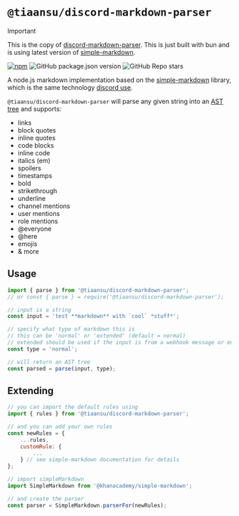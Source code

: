 # `@tiaansu/discord-markdown-parser`

> [!IMPORTANT]  
> This is the copy of [discord-markdown-parser](https://github.com/ItzDerock/discord-markdown-parser). This is just built with bun and is using latest version of [simple-markdown](https://npmjs.com/package/@khanacademy/simple-markdown).

[![npm](https://img.shields.io/npm/dw/@tiaansu/discord-markdown-parser)](http://npmjs.org/package/@tiaansu/discord-markdown-parser)
![GitHub package.json version](https://img.shields.io/github/package-json/v/Tiaansu/discord-markdown-parser)
![GitHub Repo stars](https://img.shields.io/github/stars/Tiaansu/discord-markdown-parser?style=social)

A node.js markdown implementation based on the [simple-markdown](https://npmjs.com/package/@khanacademy/simple-markdown) library, which is the same technology [discord use](https://discord.com/blog/how-discord-renders-rich-messages-on-the-android-app).

`@tiaansu/discord-markdown-parser` will parse any given string into an [AST tree](https://en.wikipedia.org/wiki/Abstract_syntax_tree) and supports:

-   links
-   block quotes
-   inline quotes
-   code blocks
-   inline code
-   italics (em)
-   spoilers
-   timestamps
-   bold
-   strikethrough
-   underline
-   channel mentions
-   user mentions
-   role mentions
-   @everyone
-   @here
-   emojis
-   & more

## Usage

```js
import { parse } from '@tiaansu/discord-markdown-parser';
// or const { parse } = require('@tiaansu/discord-markdown-parser');

// input is a string
const input = 'test **markdown** with `cool` *stuff*';

// specify what type of markdown this is
// this can be 'normal' or 'extended' (default = normal)
// extended should be used if the input is from a webhook message or embed description.
const type = 'normal';

// will return an AST tree
const parsed = parse(input, type);
```

## Extending

```js
// you can import the default rules using
import { rules } from '@tiaansu/discord-markdown-parser';

// and you can add your own rules
const newRules = {
    ...rules,
    customRule: {
        ...
    } // see simple-markdown documentation for details
};

// import simpleMarkdown
import SimpleMarkdown from '@khanacademy/simple-markdown';

// and create the parser
const parser = SimpleMarkdown.parserFor(newRules);
```
